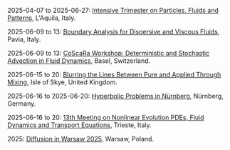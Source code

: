 2025-04-07 to 2025-06-27: [Intensive Trimester on Particles, Fluids and Patterns](https://www.gssi.it/research/schools-and-workshops/item/25761-an-intensive-trimester-on-particles-fluids-and-patterns-at-gssi "The trimester explores particles, fluids, and patterns, focusing on analytical and computational methods. Topics include kinetic theory, fluid dynamics, and pattern formation. Discussions cover applications in plasma physics and condensed matter, emphasizing modeling challenges."), L'Aquila, Italy.

2025-06-09 to 13: [Boundary Analysis for Dispersive and Viscous Fluids](https://cvgmt.sns.it/event/1024/ "The conference explores boundary analysis for dispersive and viscous fluids, focusing on mathematical modeling. Topics include Navier-Stokes equations, wave propagation, and boundary layer effects. Discussions cover applications in hydrodynamics and plasma physics, emphasizing PDE solutions."), Pavia, Italy.

2025-06-09 to 13: [CoScaRa Workshop: Deterministic and Stochastic Advection in Fluid Dynamics](https://dmi.unibas.ch/en/personen/gianluca-crippa/coscara-workshop-2025/ "The workshop explores advection in fluid dynamics, focusing on deterministic and stochastic models. Topics include transport equations, turbulence, and stochastic PDEs. Discussions cover applications in atmospheric physics and plasma dynamics, emphasizing mathematical modeling."), Basel, Switzerland.

2025-06-15 to 20: [Blurring the Lines Between Pure and Applied Through Mixing](https://www.icms.org.uk/sites/default/files/downloads/Programme_35.pdf "The workshop explores mathematical modeling of mixing, bridging pure and applied mathematics. Topics include fluid dynamics, turbulence, and statistical mechanics. Discussions cover applications in geophysics, materials science, and quantum systems, emphasizing interdisciplinary approaches."), Isle of Skye, United Kingdom.

2025-06-16 to 2025-06-20: [Hyperbolic Problems in Nürnberg](https://www.lfb.uni-erlangen.de/lehre/aktuelles/hyperbolic-problems-2025.html "The conference explores hyperbolic PDEs, focusing on physical applications. Topics include wave equations, conservation laws, and relativistic hydrodynamics. Discussions cover modeling in plasma physics, fluid dynamics, and general relativity, emphasizing analytical and numerical methods."), Nürnberg, Germany.

2025-06-16 to 20: [13th Meeting on Nonlinear Evolution PDEs, Fluid Dynamics and Transport Equations](https://cvgmt.sns.it/event/962/ "The meeting focuses on nonlinear partial differential equations (PDEs) in fluid dynamics and transport. Topics include Navier-Stokes equations, turbulence modeling, and kinetic theory. It explores mathematical techniques for solving nonlinear PDEs and their applications in hydrodynamics, plasma physics, and material transport, fostering interdisciplinary collaboration."), Trieste, Italy.

2025: [Diffusion in Warsaw 2025](https://evolutionarypdes2025.icm.edu.pl/diffusion-in-warsaw/ "The workshop explores diffusion processes, focusing on mathematical models in physics. Topics include parabolic PDEs, stochastic diffusion, and transport phenomena. Discussions cover applications in fluid dynamics, plasma physics, and biological systems, emphasizing PDE-based modeling."), Warsaw, Poland.

